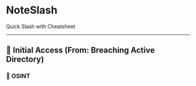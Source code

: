 # NoteSlash
Quick Slash with Cheatsheet

---

## 🔰 Initial Access (From: Breaching Active Directory)

### 🔹 OSINT

